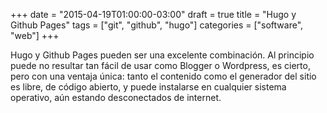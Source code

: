 +++
date = "2015-04-19T01:00:00-03:00"
draft = true
title = "Hugo y Github Pages"
tags = ["git", "github", "hugo"]
categories = ["software", "web"]
+++

Hugo y Github Pages pueden ser una excelente combinación. Al principio puede no resultar tan fácil de usar como Blogger o Wordpress, es cierto, pero con una ventaja única: tanto el contenido como el generador del sitio es libre, de código abierto, y puede instalarse en cualquier sistema operativo, aún estando desconectados de internet.

<!--more-->

